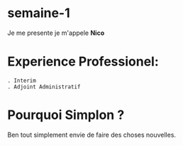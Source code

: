 # semaine-1
Je me presente je m'appele **Nico**

# Experience Professionel:

    . Interim
    . Adjoint Administratif
    
# Pourquoi Simplon ?

Ben tout simplement envie de faire des choses nouvelles.
